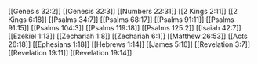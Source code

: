 [[Genesis 32:2]]
[[Genesis 32:3]]
[[Numbers 22:31]]
[[2 Kings 2:11]]
[[2 Kings 6:18]]
[[Psalms 34:7]]
[[Psalms 68:17]]
[[Psalms 91:11]]
[[Psalms 91:15]]
[[Psalms 104:3]]
[[Psalms 119:18]]
[[Psalms 125:2]]
[[Isaiah 42:7]]
[[Ezekiel 1:13]]
[[Zechariah 1:8]]
[[Zechariah 6:1]]
[[Matthew 26:53]]
[[Acts 26:18]]
[[Ephesians 1:18]]
[[Hebrews 1:14]]
[[James 5:16]]
[[Revelation 3:7]]
[[Revelation 19:11]]
[[Revelation 19:14]]

